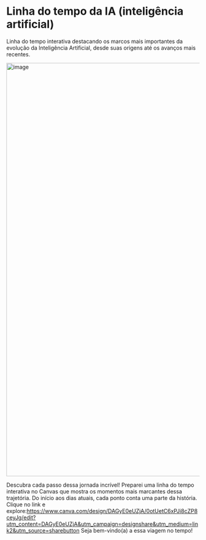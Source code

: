 # Linha do tempo da IA (inteligência artificial)
Linha do tempo interativa destacando os marcos mais importantes da evolução da Inteligência Artificial, desde suas origens até os avanços mais recentes.


<img width="1919" height="1079" alt="image" src="https://github.com/user-attachments/assets/71b011c2-9244-45c8-81e6-fad8b83cdab2" />

Descubra cada passo dessa jornada incrível!
Preparei uma linha do tempo interativa no Canvas que mostra os momentos mais marcantes dessa trajetória. Do início aos dias atuais, cada ponto conta uma parte da história.
Clique no link e explore:https://www.canva.com/design/DAGyE0eUZjA/0otUetC6xPJi8cZP8ceyJg/edit?utm_content=DAGyE0eUZjA&utm_campaign=designshare&utm_medium=link2&utm_source=sharebutton
Seja bem-vindo(a) a essa viagem no tempo! 
